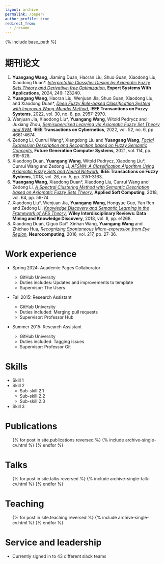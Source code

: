 ```yaml
---
layout: archive
permalink: /paper/
author_profile: true
redirect_from:
  - /resume
---
```


{% include base_path %}

期刊论文
=
1. **Yuangang Wang**, Jiaming Duan, Haoran Liu, Shuo Guan, Xiaodong Liu, Xiaodong Duan*. [*Interpretable Classifier Design by Axiomatic Fuzzy Sets Theory and Derivative-free Optimization*](https://www.sciencedirect.com/science/article/abs/pii/S0957417424001052), **Expert Systems With Applications**, 2024, 246: 123240.
2. **Yuangang Wang**, Haoran Liu, Wenjuan Jia, Shuo Guan, Xiaodong Liu, and Xiaodong Duan*, [*Deep Fuzzy Rule-based Classification System with Improved Wang-Mendel Method*](https://ieeexplore.ieee.org/document/9492811), **IEEE Transactions on Fuzzy Systems**, 2022, vol. 30, no. 8, pp. 2957-2970.
3. Wenjuan Jia, Xiaodong Liu*, **Yuangang Wang**, Witold Pedrycz and Juxiang Zhou, [*Semisupervised Learning via Axiomatic Fuzzy Set Theory and SVM*](https://ieeexplore.ieee.org/document/9275342), **IEEE Transactions on Cybernetics**, 2022, vol. 52, no. 6, pp. 4661-4674.
4. Zedong Li, Cunrui Wang*, Xiangdong Liu and **Yuangang Wang**, [*Facial Expression Description and Recognition based on Fuzzy Semantic Concepts*](https://www.sciencedirect.com/science/article/abs/pii/S0167739X20309857), **Future Generation Computer Systems**, 2021, vol. 114, pp. 619-628.
5. Xiaodong Duan, **Yuangang Wang**, Witold Pedrycz, Xiaodong Liu*, Cunrui Wang and Zedong Li, [*AFSNN: A Classification Algorithm Using Axiomatic Fuzzy Sets and Neural Network*](https://ieeexplore.ieee.org/document/8244313), **IEEE Transactions on Fuzzy Systems**, 2018, vol. 26, no. 5, pp. 3151-3163.
6. **Yuangang Wang**, Xiaodong Duan*, Xiaodong Liu, Cunrui Wang and Zedong Li, [*A Spectral Clustering Method with Semantic Description based on Axiomatic Fuzzy Sets Theory*](https://www.sciencedirect.com/science/article/abs/pii/S1568494617307184), **Applied Soft Computing**, 2018, vol. 64, pp. 59-74.
7. Xiaodong Liu*, Wenjuan Jia, **Yuangang Wang**, Hongyue Guo, Yan Ren and Zedong Li, [*Knowledge Discovery and Semantic Learning in the Framework of AFS Theory*](https://wires.onlinelibrary.wiley.com/doi/10.1002/widm.1268), **Wiley Interdisciplinary Reviews: Data Mining and Knowledge Discovery**, 2018, vol. 8, pp. e1268.
8. Xiaodong Duan, Qiguo Dai*, Xinhan Wang, **Yuangang Wang** and Zhichao Hua, [*Recognizing Spontaneous Micro-expression from Eye Region*](https://www.sciencedirect.com/science/article/abs/pii/S0925231216306087), **Neurocomputing**, 2016, vol. 217, pp. 27-36.

Work experience
======
* Spring 2024: Academic Pages Collaborator
  * GitHub University
  * Duties includes: Updates and improvements to template
  * Supervisor: The Users

* Fall 2015: Research Assistant
  * GitHub University
  * Duties included: Merging pull requests
  * Supervisor: Professor Hub

* Summer 2015: Research Assistant
  * GitHub University
  * Duties included: Tagging issues
  * Supervisor: Professor Git
  
Skills
======
* Skill 1
* Skill 2
  * Sub-skill 2.1
  * Sub-skill 2.2
  * Sub-skill 2.3
* Skill 3

Publications
======
  <ul>{% for post in site.publications reversed %}
    {% include archive-single-cv.html %}
  {% endfor %}</ul>
  
Talks
======
  <ul>{% for post in site.talks reversed %}
    {% include archive-single-talk-cv.html  %}
  {% endfor %}</ul>
  
Teaching
======
  <ul>{% for post in site.teaching reversed %}
    {% include archive-single-cv.html %}
  {% endfor %}</ul>
  
Service and leadership
======
* Currently signed in to 43 different slack teams
